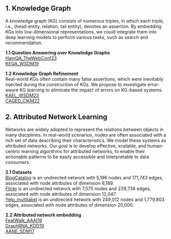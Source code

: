 ## 1. Knowledge Graph
A knowledge graph (KG) consists of numerous triples, in which each triple, i.e., (head entity, relation, tail entity), denotes an assertion. By embedding KGs into low-dimensional representations, we could integrate them into deep learning models to perform various tasks, such as search and recommendation.<br>

**1.1 Question Answering over Knowledge Graphs**<br>
[HamQA_TheWebConf23](https://github.com/DEEP-PolyU/HamQA_TheWebConf23)<br>
[KEQA_WSDM19](https://github.com/DEEP-PolyU/KEQA_WSDM19)<br>

**1.2 Knowledge Graph Refinement**<br>
Real-world KGs often contain many false assertions, which were inevitably injected during the construction of KGs. We propose to investigate error-aware KG learning to eliminate the impact of errors on KG-based systems.<br>
[KAEL_WSDM23](https://github.com/DEEP-PolyU/KAEL_WSDM23)<br>
[CAGED_CIKM22](https://github.com/DEEP-PolyU/CAGED)

## 2. Attributed Network Learning
Networks are widely adopted to represent the relations between objects in many disciplines. In real-world scenarios, nodes are often associated with a rich set of data describing their characteristics. We model these systems as attributed networks. Our goal is to develop effective, scalable, and human-centric learning algorithms for attributed networks, to enable their actionable patterns to be easily accessible and interpretable to data consumers.<br>

**2.1 Datasets**<br>
[BlogCatalog](https://www4.comp.polyu.edu.hk/~xiaohuang/docs/BlogCatalog.mat.zip) is an undirected network with 5,196 nodes and 171,743 edges, associated with node attributes of dimension 8,189.<br>
[Flickr](https://www4.comp.polyu.edu.hk/~xiaohuang/docs/Flickr.mat.zip) is an undirected network with 7,575 nodes and 239,738 edges, associated with node attributes of dimension 12,047.<br>
[Yelp_multilabel](https://www4.comp.polyu.edu.hk/~xiaohuang/docs/Yelp_multilabel.mat.zip) is an undirected network with 249,012 nodes and 1,779,803 edges, associated with node attributes of dimension 20,000.<br>

**2.2 Attributed network embedding**<br>
[FeatWalk_AAAI19](https://github.com/DEEP-PolyU/FeatWalk_AAAI19)<br>
[GraphRNA_KDD19](https://github.com/DEEP-PolyU/GraphRNA_KDD19)<br>
[AANE_SDM17](https://github.com/DEEP-PolyU/AANE_Python)<br>
